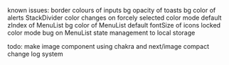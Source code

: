 known issues:
     border colours of inputs
     bg opacity of toasts
     <!-- link bugs on main navbar -->
     bg color of alerts
     StackDivider color changes on forcely selected color mode
     <!-- *dev* type errors for context actions -->
     default zIndex of MenuList
     bg color of MenuList
     default fontSize of icons
     locked color mode bug on MenuList
     state management to local storage
     <!-- image optimi. -->

todo:
     make image component using chakra and next/image
     compact change log system
     <!-- add eslint -->